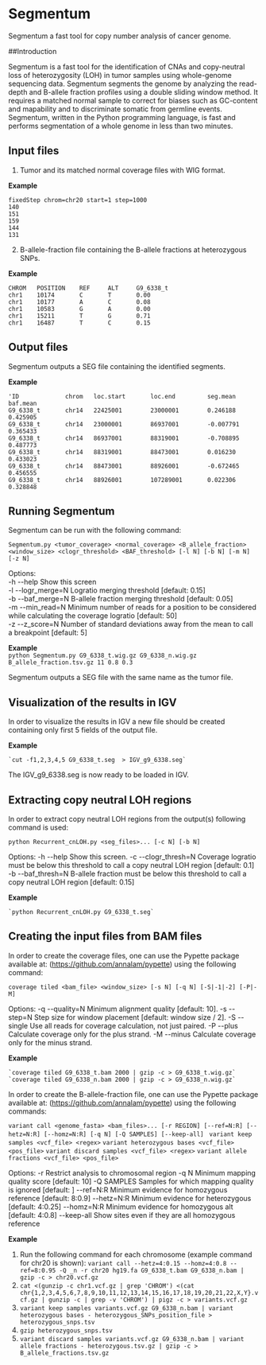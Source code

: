 # Segmentum
Segmentum a fast tool for copy number analysis of cancer genome.

##Introduction

Segmentum is a fast tool for the identification of CNAs and copy-neutral loss of heterozygosity (LOH) in tumor samples using whole-genome sequencing data. Segmentum segments the genome by analyzing the read-depth and B-allele fraction profiles using a double sliding window method. It requires a matched normal sample to correct for biases such as GC-content and mapability and to discriminate somatic from germline events. Segmentum, written in the Python programming language, is fast and performs segmentation of a whole genome in less than two minutes.
    
## Input files
1. Tumor and its matched normal coverage files with WIG format.
        
**Example**  
        
    fixedStep chrom=chr20 start=1 step=1000
    140
    151
    159
    144
    131

2. B-allele-fraction file containing the B-allele fractions at heterozygous SNPs.

**Example**  
    
    CHROM   POSITION    REF     ALT     G9_6338_t
    chr1    10174       C       T       0.00
    chr1    10177       A       C       0.08
    chr1    10583       G       A       0.00
    chr1    15211       T       G       0.71
    chr1    16487       T       C       0.15

## Output files
Segmentum outputs a SEG file containing the identified segments. 
    
**Example**  

    'ID             chrom   loc.start       loc.end         seg.mean        baf.mean
    G9_6338_t       chr14   22425001        23000001        0.246188        0.425905
    G9_6338_t       chr14   23000001        86937001        -0.007791       0.365433
    G9_6338_t       chr14   86937001        88319001        -0.708895       0.487773
    G9_6338_t       chr14   88319001        88473001        0.016230        0.433023
    G9_6338_t       chr14   88473001        88926001        -0.672465       0.456555
    G9_6338_t       chr14   88926001        107289001       0.022306        0.328848
     
## Running Segmentum
Segmentum can be run with the following command:
    
`Segmentum.py <tumor_coverage> <normal_coverage> <B_allele_fraction> <window_size> <clogr_threshold> <BAF_threshold> [-l N] [-b N] [-m N] [-z N]`
        
Options:  
    -h --help             Show this screen  
    -l --logr_merge=N     Logratio merging threshold [default: 0.15]  
    -b --baf_merge=N      B-allele fraction merging threshold [default: 0.05]  
    -m --min_read=N       Minimum number of reads for a position to be considered while calculating the coverage logratio [default: 50]  
    -z --z_score=N        Number of standard deviations away from the mean to call a breakpoint [default: 5]    

**Example**   
    `python Segmentum.py G9_6338_t.wig.gz G9_6338_n.wig.gz B_allele_fraction.tsv.gz 11 0.8 0.3`

Segmentum outputs a SEG file with the same name as the tumor file.
    
## Visualization of the results in IGV
In order to visualize the results in IGV a new file should be created containing only first 5 fields of the output file.

**Example**  
        
    `cut -f1,2,3,4,5 G9_6338_t.seg  > IGV_g9_6338.seg`

The IGV_g9_6338.seg is now ready to be loaded in IGV.
    
## Extracting copy neutral LOH regions
In order to extract copy neutral LOH regions from the output(s) following command is used:
    
`python Recurrent_cnLOH.py <seg_files>... [-c N] [-b N]`  
    
Options:
    -h --help         Show this screen.
    -c --clogr_thresh=N   Coverage logratio must be below this threshold to call a copy neutral LOH region [default: 0.1]
    -b --baf_thresh=N     B-allele fraction must be below this threshold to call a copy neutral LOH region [default: 0.15]  
        
**Example**  
    
    `python Recurrent_cnLOH.py G9_6338_t.seg`

## Creating the input files from BAM files
In order to create the coverage files, one can use the Pypette package available at: (https://github.com/annalam/pypette) using the following command:
    
`coverage tiled <bam_file> <window_size> [-s N] [-q N] [-S|-1|-2] [-P|-M]`
        
Options: 
    -q --quality=N Minimum alignment quality [default: 10]. 
    -s --step=N Step size for window placement [default: window size / 2]. 
    -S --single Use all reads for coverage calculation, not just paired. 
    -P --plus Calculate coverage only for the plus strand. 
    -M --minus Calculate coverage only for the minus strand.  
    
**Example**  
    
    `coverage tiled G9_6338_t.bam 2000 | gzip -c > G9_6338_t.wig.gz`
    `coverage tiled G9_6338_n.bam 2000 | gzip -c > G9_6338_n.wig.gz`
        
In order to create the B-allele-fraction file, one can use the Pypette package available at: (https://github.com/annalam/pypette) using the following commands:
    
`variant call <genome_fasta> <bam_files>... [-r REGION] [--ref=N:R] [--hetz=N:R] [--homz=N:R] [-q N] [-Q SAMPLES] [--keep-all] `
`variant keep samples <vcf_file> <regex>` 
`variant heterozygous bases <vcf_file> <pos_file>` 
`variant discard samples <vcf_file> <regex>` 
`variant allele fractions <vcf_file> <pos_file>` 
        
Options: 
    -r <region> Restrict analysis to chromosomal region 
    -q N Minimum mapping quality score [default: 10] 
    -Q SAMPLES Samples for which mapping quality is ignored [default: ] 
    --ref=N:R Minimum evidence for homozygous reference [default: 8:0.9] 
    --hetz=N:R Minimum evidence for heterozygous [default: 4:0.25] 
    --homz=N:R Minimum evidence for homozygous alt [default: 4:0.8] 
    --keep-all Show sites even if they are all homozygous reference  
    
**Example**  
        
1. Run the following command for each chromosome (example command for chr20 is shown):
    `variant call --hetz=4:0.15 --homz=4:0.8 --ref=8:0.95 -Q _n -r chr20 hg19.fa G9_6338_t.bam G9_6338_n.bam | gzip -c > chr20.vcf.gz`
2. `cat <(gunzip -c chr1.vcf.gz | grep 'CHROM') <(cat chr{1,2,3,4,5,6,7,8,9,10,11,12,13,14,15,16,17,18,19,20,21,22,X,Y}.vcf.gz | gunzip -c | grep -v 'CHROM') | pigz -c > variants.vcf.gz`
3. `variant keep samples variants.vcf.gz G9_6338_n.bam | variant heterozygous bases - heterozygous_SNPs_position_file > heterozygous_snps.tsv`
4. `gzip heterozygous_snps.tsv`
5. `variant discard samples variants.vcf.gz G9_6338_n.bam | variant allele fractions - heterozygous.tsv.gz | gzip -c > B_allele_fractions.tsv.gz`
